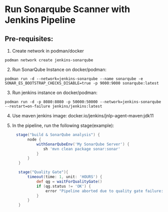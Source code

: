 # Run Sonarqube Scanner with Jenkins Pipeline

## Pre-requisites:

1. Create network in podman/docker
```shell
podman network create jenkins-sonarqube
```
2. Run SonarQube Instance on docker/podman:
```shell
podman run -d --network=jenkins-sonarqube --name sonarqube -e SONAR_ES_BOOTSTRAP_CHECKS_DISABLE=true -p 9000:9000 sonarqube:latest
```

3. Run jenkins instance on docker/podman:
```shell
podman run -d -p 8080:8080 -p 50000:50000 --network=jenkins-sonarqube --restart=on-failure jenkins/jenkins:latest
```

4. Use maven jenkins image: docker.io/jenkins/jnlp-agent-maven:jdk11

5. In the pipeline, run the following stage(example):
```groovy
     stage("build & SonarQube analysis") {
          node {
              withSonarQubeEnv('My SonarQube Server') {
                 sh 'mvn clean package sonar:sonar'
              }
          }
      }

      stage("Quality Gate"){
          timeout(time: 1, unit: 'HOURS') {
              def qg = waitForQualityGate()
              if (qg.status != 'OK') {
                  error "Pipeline aborted due to quality gate failure: ${qg.status}"
              }
          }
      }
      
```
